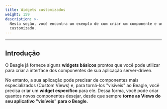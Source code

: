 ```yaml
---
title: Widgets customizados
weight: 159
description: >-
  Nesta seção, você encontra um exemplo de com criar um componente e um widget
  customizado.
---
```


---

## Introdução

O Beagle já fornece alguns **widgets básicos** prontos que você pode utilizar para criar a interface dos componentes de sua aplicação server-driven. 

No entanto, a sua aplicação pode precisar de componentes mais especializados \(Custom Views\) e, para torná-los "visíveis"  ao Beagle, você precisa criar um **widget específico** para ele. Dessa forma, você pode criar quantos novos componentes desejar, desde que sempre **torne as Views do seu aplicativo "visíveis" para o Beagle.**